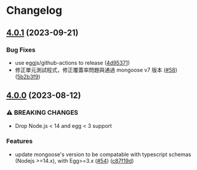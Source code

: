 # Changelog

## [4.0.1](https://github.com/eggjs/egg-mongoose/compare/v4.0.0...v4.0.1) (2023-09-21)


### Bug Fixes

* use eggjs/github-actions to release ([4d95371](https://github.com/eggjs/egg-mongoose/commit/4d95371d67210b9d3cc4258d8402f28a8e6b4563))
* 修正單元測試程式，修正覆蓋率問題與通過 mongoose v7 版本 ([#58](https://github.com/eggjs/egg-mongoose/issues/58)) ([5b2b3f9](https://github.com/eggjs/egg-mongoose/commit/5b2b3f99537a18d5d16c31a9a17c889b5e4ab5bd))

## [4.0.0](https://github.com/eggjs/egg-mongoose/compare/v3.3.1...v4.0.0) (2023-08-12)


### ⚠ BREAKING CHANGES

* Drop Node.js < 14 and egg < 3 support

### Features

* update mongoose's version to be compatable with typescript schemas (Nodejs >=14.x), with Egg>=3.x ([#54](https://github.com/eggjs/egg-mongoose/issues/54)) ([c87f19d](https://github.com/eggjs/egg-mongoose/commit/c87f19d244104b7effe37e3a2451bf821db248c7))
